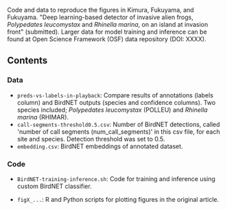 Code and data to reproduce the figures in Kimura, Fukuyama, and Fukuyama. "Deep learning-based detector of invasive alien frogs, *Polypedates leucomystax* and *Rhinella marina*, on an island at invasion front" (submitted). Larger data for model training and inference can be found at Open Science Framework (OSF) data repository (DOI: XXXX).



## Contents

### Data

* `preds-vs-labels-in-playback`: Compare results of annotations (labels column) and BirdNET outputs (species and confidence columns). Two species included; *Polypedates leucomystax* (POLLEU) and *Rhinella marina* (RHIMAR).
* `call-segments-threshold0.5.csv`: Number of BirdNET detections, called 'number of call segments (num_call_segments)' in this csv file, for each site and species. Detection threshold was set to 0.5.
* `embedding.csv`: BirdNET embeddings of annotated dataset.



### Code

* `BirdNET-training-inference.sh`: Code for training and inference using custom BirdNET classifier.

* `figX_...`: R and Python scripts for plotting figures in the original article.

